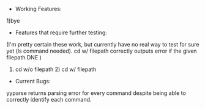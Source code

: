 * Working Features:

1)bye

* Features that require further testing:

(I'm pretty certain these work, but currently have no real way to test for sure yet (ls command needed). cd w/ filepath correctly outputs error if the given filepath DNE  )

1) cd w/o filepath 2) cd w/ filepath

*	Current Bugs:

yyparse returns parsing error for every command despite being able to correctly identify each command.
